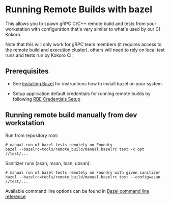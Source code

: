 # Running Remote Builds with bazel

This allows you to spawn gRPC C/C++ remote build and tests from your workstation with
configuration that's very similar to what's used by our CI Kokoro.

Note that this will only work for gRPC team members (it requires access to the
remote build and execution cluster), others will need to rely on local test runs
and tests run by Kokoro CI.


## Prerequisites

- See [Installing Bazel](https://docs.bazel.build/versions/master/install.html) for instructions how to install bazel on your system.

- Setup application default credentials for running remote builds by following [RBE Credentials Setup](https://cloud.google.com/remote-build-execution/docs/getting-started#set_credentials)


## Running remote build manually from dev workstation

Run from repository root:
```
# manual run of bazel tests remotely on Foundry
bazel --bazelrc=tools/remote_build/manual.bazelrc test -c opt //test/...
```

Sanitizer runs (asan, msan, tsan, ubsan):
```
# manual run of bazel tests remotely on Foundry with given sanitizer
bazel --bazelrc=tools/remote_build/manual.bazelrc test --config=asan //test/...
```

Available command line options can be found in
[Bazel command line reference](https://docs.bazel.build/versions/master/command-line-reference.html)
